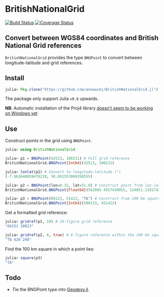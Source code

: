 # BritishNationalGrid

[![Build Status](https://img.shields.io/travis/anowacki/BritishNationalGrid.svg?style=flat-square&label=linux)](https://travis-ci.org/anowacki/BritishNationalGrid)
[![Coverage Status](https://coveralls.io/repos/github/anowacki/BritishNationalGrid/badge.svg?branch=master)](https://coveralls.io/github/anowacki/BritishNationalGrid?branch=master)

## Convert between WGS84 coordinates and British National Grid references

`BritishNationalGrid` provides the type `BNGPoint` to convert between
longitude-latitude and grid references.

## Install
```julia
julia> Pkg.clone("https://github.com/anowacki/BritishNationalGrid.jl")
```

The package only support Julia `v0.6` upwards.

**NB**: Automatic installation of the Proj4 library [doesn't seem to be working
on Windows yet](https://github.com/JuliaGeo/Proj4.jl/issues/8)

## Use
Construct points in the grid using `BNGPoint`.

```julia
julia> using BritishNationalGrid

julia> p1 = BNGPoint(42513, 100231) # Full grid reference
BritishNationalGrid.BNGPoint{Int64}(42513, 100231)

julia> lonlat(p1) # Convert to longitude-latitude (°)
(-7.063648859478239, 50.691553069358555)

julia> p2 = BNGPoint(lon=0.32, lat=51.0) # Construct point from lon-lat
BritishNationalGrid.BNGPoint{Float64}(562885.4557430055, 124851.2191743746)

julia> p3 = BNGPoint(00123, 51422, "TA") # Construct from 100 km square name
BritishNationalGrid.BNGPoint{Int64}(500123, 451422)
```

Get a formatted grid reference:

```julia
julia> gridref(p1, 10) # 10-figure grid reference
"04251 10023"

julia> gridref(p2, 6, true) # 8-figure reference within the 100 km square
"TQ 628 248"
```

Find the 100 km square in which a point lies:

```julia
julia> square(p3)
"TA"
```

## Todo
- Tie the BNGPoint type into [Geodesy.jl](https://github.com/JuliaGeo/Geodesy.jl).

